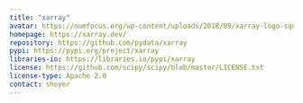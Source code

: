 ```yaml
---
title: "xarray"
avatar: https://numfocus.org/wp-content/uploads/2018/09/xarray-logo-square.png
homepage: https://xarray.dev/
repository: https://github.com/pydata/xarray
pypi: https://pypi.org/project/xarray
libraries-io: https://libraries.io/pypi/xarray
license: https://github.com/scipy/scipy/blob/master/LICENSE.txt
license-type: Apache 2.0
contact: shoyer
---
```

